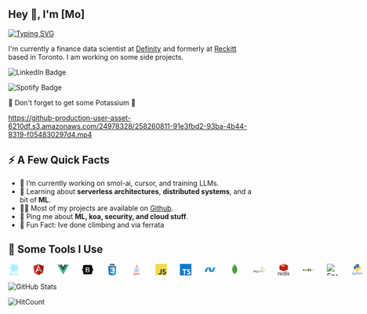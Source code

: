 ## Hey 👋, I'm [Mo]

<!-- (https://monuit.dev/) -->

[![Typing SVG](https://readme-typing-svg.demolab.com?font=Fira+Code&pause=1000&vCenter=true&width=435&lines=Hi%2C+I'm+Mo%2C+an+aspiring+data+scientist;I'm+really+fascinated+by+AI+and+ML;and+looking+to+expand+what+I+do;lets+connect)](https://git.io/typing-svg)

I'm currently a finance data scientist at [Definity](https://www.definityfinancial.com/) and formerly at [Reckitt](https://www.reckitt.com/) based in Toronto. I am working on some side projects.

<!-- ![Website Badge](https://img.shields.io/badge/-monuit.dev-4E69C8?style=flat-square&amp;labelColor=4E69C8&amp;logo=Firefox&amp;link=https://monuit.dev/) -->

![LinkedIn Badge](https://img.shields.io/badge/-@mo-0077B5?style=flat-square&labelColor=0077B5&logo=LinkedIn&link=https://https://www.linkedin.com/in/mo-abdulhussain/)

![Spotify Badge](https://img.shields.io/badge/-@Mo-shititshim?style=flat-square&labelColor=fff&logo=Spotify&link=https://open.spotify.com/user/shititshim)

🍌 Don't forget to get some Potassium 🍌

https://github-production-user-asset-6210df.s3.amazonaws.com/24978328/258260811-91e3fbd2-93ba-4b44-8319-f054830297d4.mp4

## ⚡️ A Few Quick Facts

- 🔭 I’m currently working on smol-ai, cursor, and training LLMs.
- 🧐 Learning about **serverless architectures**, **distributed systems**, and a bit of **ML**.
- 👨‍💻 Most of my projects are available on [Github](https://github.com/monuit).
- 💬 Ping me about **ML, koa, security, and cloud stuff**.
- 🎉 Fun Fact: Ive done climbing and via ferrata

## 🚀 Some Tools I Use

<div style="display: flex; flex-direction: row; align-items: center;">
  <img src="https://raw.githubusercontent.com/devicons/devicon/master/icons/react/react-original-wordmark.svg" alt="React" width="24" height="24" style="margin-right: 26px;">
  <img src="https://raw.githubusercontent.com/devicons/devicon/master/icons/angularjs/angularjs-original.svg" alt="AngularJS" width="24" height="24" style="margin-right: 26px;">
  <img src="https://raw.githubusercontent.com/devicons/devicon/master/icons/vuejs/vuejs-original.svg" alt="Vue.js" width="24" height="24" style="margin-right: 26px;">
  <img src="https://raw.githubusercontent.com/devicons/devicon/master/icons/bootstrap/bootstrap-plain.svg" alt="Bootstrap" width="24" height="24" style="margin-right: 26px;">
  <img src="https://raw.githubusercontent.com/devicons/devicon/master/icons/css3/css3-original-wordmark.svg" alt="CSS3" width="24" height="24" style="margin-right: 26px;">
  <img src="https://raw.githubusercontent.com/devicons/devicon/master/icons/java/java-original-wordmark.svg" alt="Java" width="24" height="24" style="margin-right: 26px;">
  <img src="https://raw.githubusercontent.com/devicons/devicon/master/icons/javascript/javascript-original.svg" alt="JavaScript" width="24" height="24" style="margin-right: 26px;">
  <img src="https://raw.githubusercontent.com/devicons/devicon/master/icons/typescript/typescript-original.svg" alt="TypeScript" width="24" height="24" style="margin-right: 26px;">
  <img src="https://raw.githubusercontent.com/devicons/devicon/master/icons/dot-net/dot-net-original.svg" alt=".NET" width="24" height="24" style="margin-right: 26px;">
  <img src="https://raw.githubusercontent.com/devicons/devicon/master/icons/mongodb/mongodb-original.svg" alt="MongoDB" width="24" height="24" style="margin-right: 26px;">
  <img src="https://raw.githubusercontent.com/devicons/devicon/master/icons/mysql/mysql-original-wordmark.svg" alt="MySQL" width="24" height="24" style="margin-right: 26px;">
  <img src="https://raw.githubusercontent.com/devicons/devicon/master/icons/redis/redis-original-wordmark.svg" alt="Redis" width="24" height="24" style="margin-right: 26px;">
  <img src="https://raw.githubusercontent.com/devicons/devicon/master/icons/nodejs/nodejs-original-wordmark.svg" alt="Node.js" width="24" height="24" style="margin-right: 26px;">
  <img src="https://www.vectorlogo.zone/logos/springio/springio-icon.svg" alt="Spring" width="24" height="24" style="margin-right: 26px;">
  <img src="https://raw.githubusercontent.com/devicons/devicon/master/icons/python/python-original-wordmark.svg" alt="Python" width="24" height="24" style="margin-right: 26px;">
  <img src="https://raw.githubusercontent.com/devicons/devicon/master/icons/heroku/heroku-plain.svg" alt="Heroku" width="24" height="24" style="margin-right: 26px;">
  <img src="https://raw.githubusercontent.com/devicons/devicon/master/icons/travis/travis-plain.svg" alt="Travis" width="24" height="24" style="margin-right: 26px;">
  <img src="https://www.vectorlogo.zone/logos/google_cloud/google_cloud-icon.svg" alt="GCP" width="24" height="24" style="margin-right: 26px;">
  <img src="https://raw.githubusercontent.com/devicons/devicon/master/icons/docker/docker-original.svg" alt="Docker" width="24" height="24" style="margin-right: 26px;">
  <img src="https://www.vectorlogo.zone/logos/kubernetes/kubernetes-icon.svg" alt="Kubernetes" width="24" height="24" style="margin-right: 26px;">
</div>

![GitHub Stats](https://github-readme-stats.vercel.app/api?username=monuit&show_icons=true&count_private=true)

![HitCount](https://hits.dwyl.com/monuit/monuit/monuit.svg?style=flat-square)
